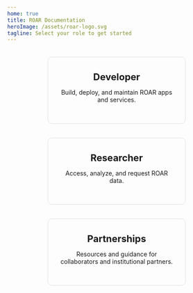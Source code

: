 ```yaml
---
home: true
title: ROAR Documentation
heroImage: /assets/roar-logo.svg
tagline: Select your role to get started
---
```


<div class="role-cards">
<a class="role-card" href="/developer/">
  <h2>Developer</h2>
  <p>Build, deploy, and maintain ROAR apps and services.</p>
</a>
<a class="role-card" href="/researcher/">
  <h2>Researcher</h2>
  <p>Access, analyze, and request ROAR data.</p>
</a>
<a class="role-card" href="/partnerships/">
  <h2>Partnerships</h2>
  <p>Resources and guidance for collaborators and institutional partners.</p>
</a>
</div>

<style>
.role-cards{
  display:flex;
  flex-wrap:wrap;
  gap:2rem;
  justify-content:center;
  margin-top:2rem;
}
.role-card{
  flex:1 1 220px;
  max-width:260px;
  padding:2rem 1.75rem;
  border:1px solid var(--c-brand-light, #e0e0e0);
  border-radius:10px;
  text-align:center;
  text-decoration:none;
  color:var(--c-text);
  transition:box-shadow .2s,transform .2s;
  text-decoration:none !important;
}
.role-card:hover{
  box-shadow:0 4px 20px rgba(0,0,0,.1);
  transform:translateY(-4px);
}
.role-card h2{
  margin:0 0 .75rem;
  font-size:1.35rem;
}
.role-card *{
  text-decoration:none;
}
</style>
